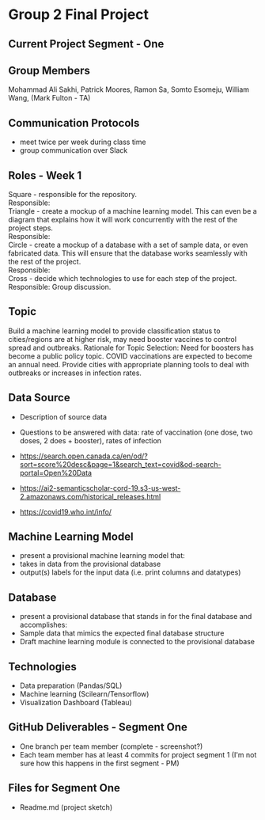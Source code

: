 # Group 2 Final Project


## Current Project Segment - One


## Group Members
Mohammad Ali Sakhi, Patrick Moores, Ramon Sa, Somto Esomeju, William Wang, (Mark Fulton - TA)


## Communication Protocols
- meet twice per week during class time
- group communication over Slack


## Roles - Week 1
Square - responsible for the repository.  
Responsible:   
Triangle - create a mockup of a machine learning model. This can even be a diagram that explains how it will work concurrently with the rest of the project steps.  
Responsible:   
Circle - create a mockup of a database with a set of sample data, or even fabricated data. This will ensure that the database works seamlessly with the rest of the project.  
Responsible:     
Cross - decide which technologies to use for each step of the project.  
Responsible: Group discussion.    



## Topic
Build a machine learning model to provide classification status to cities/regions are at higher risk, may need booster vaccines to control spread and outbreaks.
Rationale for Topic Selection: Need for boosters has become a public policy topic. COVID vaccinations are expected to become an annual need. Provide cities with appropriate planning tools to deal with outbreaks or increases in infection rates.


## Data Source
- Description of source data
- Questions to be answered with data: rate of vaccination (one dose, two doses, 2 does + booster), rates of infection

- https://search.open.canada.ca/en/od/?sort=score%20desc&page=1&search_text=covid&od-search-portal=Open%20Data
- https://ai2-semanticscholar-cord-19.s3-us-west-2.amazonaws.com/historical_releases.html
- https://covid19.who.int/info/
 

## Machine Learning Model
- present a provisional machine learning model that:
- takes in data from the provisional database
- output(s) labels for the input data (i.e. print columns and datatypes)


## Database
- present a provisional database that stands in for the final database and accomplishes:
- Sample data that mimics the expected final database structure
- Draft machine learning module is connected to the provisional database


## Technologies
- Data preparation (Pandas/SQL)
- Machine learning (Scilearn/Tensorflow)
- Visualization Dashboard (Tableau)


## GitHub Deliverables - Segment One
- One branch per team member (complete - screenshot?)
- Each team member has at least 4 commits for project segment 1 (I'm not sure how this happens in the first segment - PM)


## Files for Segment One
- Readme.md (project sketch)


